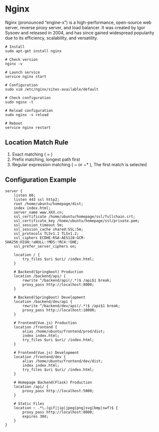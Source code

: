 # Nginx

Nginx (pronounced “engine-x”) is a high-performance, open-source web server, reverse proxy server, and load balancer. It was created by Igor Sysoev and released in 2004, and has since gained widespread popularity due to its efficiency, scalability, and versatility.

```shell
# Install
sudo apt-get install nginx

# Check version
nginx -v

# Launch service
service nginx start

# Configuration
sudo vim /etc/nginx/sites-available/default

# Check configuration
sudo nginx -t

# Reload configuration
sudo nginx -s reload

# Reboot
service nginx restart
```

## Location Match Rule

1. Exact matching ( = )
2. Prefix matching, longest path first
3. Regular expression matching ( \~ or \~\* ), The first match is selected

## Configuration Example

```
server {
	listen 80;
	listen 443 ssl http2;
	root /home/ubuntu/homepage/dist;
	index index.html;
	server_name www.XXX.cn;
	ssl_certificate /home/ubuntu/homepage/ssl/fullchain.crt;
	ssl_certificate_key /home/ubuntu/homepage/ssl/private.pem;
	ssl_session_timeout 5m;
	ssl_session_cache shared:SSL:5m;
	ssl_protocols TLSv1.1 TLSv1.2;
	ssl_ciphers ECDHE-RSA-AES128-GCM-SHA256:HIGH:!aNULL:!MD5:!RC4:!DHE;
	ssl_prefer_server_ciphers on;

	location / {
		try_files $uri $uri/ /index.html;
	}

	# Backend(Springboot) Production
	location /backend/api/ {
		rewrite ^/backend/api(/.*)$ /api$1 break;
		proxy_pass http://localhost:8000;
	}

	# Backend(Springboot) Development
	location /backend/dev/api {
		rewrite ^/backend/dev/api(/.*)$ /api$1 break;
		proxy_pass http://localhost:18000;
	}

	# Frontend(Vue.js) Production
	location /frontend {
		alias /home/ubuntu/frontend/prod/dist;
		index index.html;
		try_files $uri $uri/ /index.html;
	}
	
	# Frontend(Vue.js) Development
	location /frontend/dev {
		alias /home/ubuntu/frontend/dev/dist;
		index index.html;
		try_files $uri $uri/ /index.html;
	}

	# Homepage Backend(Flask) Production
	location /api/ {
		proxy_pass http://localhost:5000;
	}
	
	# Static Files
	location ~ .*\.(gif|jip|jpeg|png|svg|bmp|swf)$ {
		proxy_pass http://localhost:8000;
		expires 30d;
	}
}
```
